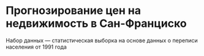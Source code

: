 # Прогнозирование цен на недвижимость в Сан-Франциско

Набор данных — статистическая выборка на основе данных о переписи населения от 1991 года

